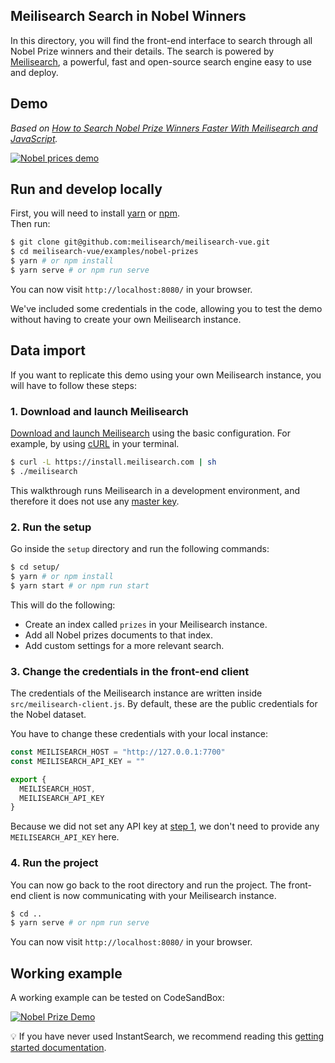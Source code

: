 ## Meilisearch Search in Nobel Winners

In this directory, you will find the front-end interface to search through all Nobel Prize winners and their details.
The search is powered by [Meilisearch](https://github.com/meilisearch/meilisearch), a powerful, fast and open-source search engine easy to use and deploy.

## Demo

_Based on [How to Search Nobel Prize Winners Faster With Meilisearch and JavaScript](https://blog.meilisearch.com/how-to-search-nobel-prize-winners-faster-with-meilisearch-api-for-javascript/)._

[![Nobel prices demo](misc/marie-heavy.gif)](https://nobel.meilisearch.com)

## Run and develop locally

First, you will need to install [yarn](https://classic.yarnpkg.com/en/docs/install/) or [npm](https://www.npmjs.com/get-npm).</br>
Then run:

```bash
$ git clone git@github.com:meilisearch/meilisearch-vue.git
$ cd meilisearch-vue/examples/nobel-prizes
$ yarn # or npm install
$ yarn serve # or npm run serve
```

You can now visit `http://localhost:8080/` in your browser.

We've included some credentials in the code, allowing you to test the demo without having to create your own Meilisearch instance.

## Data import

If you want to replicate this demo using your own Meilisearch instance, you will have to follow these steps:

### 1. Download and launch Meilisearch

[Download and launch Meilisearch](https://docs.meilisearch.com/reference/features/installation.html) using the basic configuration. For example, by using [cURL](https://curl.haxx.se/) in your terminal.

```bash
$ curl -L https://install.meilisearch.com | sh
$ ./meilisearch
```

This walkthrough runs Meilisearch in a development environment, and therefore it does not use any [master key](https://docs.meilisearch.com/reference/features/configuration.html#master-key).

### 2. Run the setup

Go inside the `setup` directory and run the following commands:
```bash
$ cd setup/
$ yarn # or npm install
$ yarn start # or npm run start
```

This will do the following:
- Create an index called `prizes` in your Meilisearch instance.
- Add all Nobel prizes documents to that index.
- Add custom settings for a more relevant search.

### 3. Change the credentials in the front-end client

The credentials of the Meilisearch instance are written inside `src/meilisearch-client.js`. By default, these are the public credentials for the Nobel dataset.

You have to change these credentials with your local instance:

```javascript
const MEILISEARCH_HOST = "http://127.0.0.1:7700"
const MEILISEARCH_API_KEY = ""

export {
  MEILISEARCH_HOST,
  MEILISEARCH_API_KEY
}
```

Because we did not set any API key at [step 1](#1-download-and-launch-meilisearch), we don't need to provide any `MEILISEARCH_API_KEY` here.

### 4. Run the project

You can now go back to the root directory and run the project. The front-end client is now communicating with your Meilisearch instance.

```bash
$ cd ..
$ yarn serve # or npm run serve
```

You can now visit `http://localhost:8080/` in your browser.

## Working example

A working example can be tested on CodeSandBox:

[![Nobel Prize Demo](https://codesandbox.io/static/img/play-codesandbox.svg)](https://codesandbox.io/s/naughty-napier-zdy1r?file=/src/App.vue)

💡 If you have never used InstantSearch, we recommend reading this [getting started documentation](https://www.algolia.com/doc/guides/building-search-ui/what-is-instantsearch/js/).
